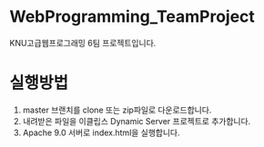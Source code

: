 # WebProgramming_TeamProject
KNU고급웹프로그래밍 6팀 프로젝트입니다.

실행방법
========
1. master 브랜치를 clone 또는 zip파일로 다운로드합니다.
2. 내려받은 파일을 이클립스 Dynamic Server 프로젝트로 추가합니다.
3. Apache 9.0 서버로 index.html을 실행합니다.
